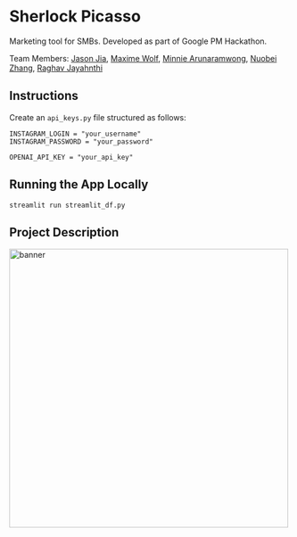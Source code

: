 # Sherlock Picasso

Marketing tool for SMBs. Developed as part of Google PM Hackathon.

Team Members: [Jason Jia](https://www.linkedin.com/in/jasonjiajs/), [Maxime Wolf](https://www.linkedin.com/in/maxime-wolf/), [Minnie Arunaramwong](https://www.linkedin.com/in/minnie-arunaramwong/), [Nuobei Zhang](https://www.linkedin.com/in/nuobeizhang/), [Raghav Jayahnthi](https://www.linkedin.com/in/rrmj/)

## Instructions

Create an `api_keys.py` file structured as follows:

```
INSTAGRAM_LOGIN = "your_username"
INSTAGRAM_PASSWORD = "your_password"

OPENAI_API_KEY = "your_api_key"
``````

## Running the App Locally

``` streamlit run streamlit_df.py ```



## Project Description

<img src="summary_slide.png" alt="banner" height="500">
